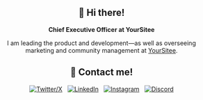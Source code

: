 <div align="center">

## 👋 Hi there! 
**Chief Executive Officer at YourSitee**

I am leading the product and development—as well as overseeing marketing and community management at [YourSitee](https://yoursitee.com).

## 🙌 Contact me!
[![Twitter/X](https://skillicons.dev/icons?i=twitter)](https://twitter.com/andrisczeizel) &nbsp;
[![LinkedIn](https://skillicons.dev/icons?i=linkedin)](https://www.linkedin.com/in/andras-czeizel/) &nbsp;
[![Instagram](https://skillicons.dev/icons?i=instagram)](https://instagram.com/andrisczeizel) &nbsp; 
[![Discord](https://skillicons.dev/icons?i=discord)](https://discord.com/users/926184412662599710)
</div>
